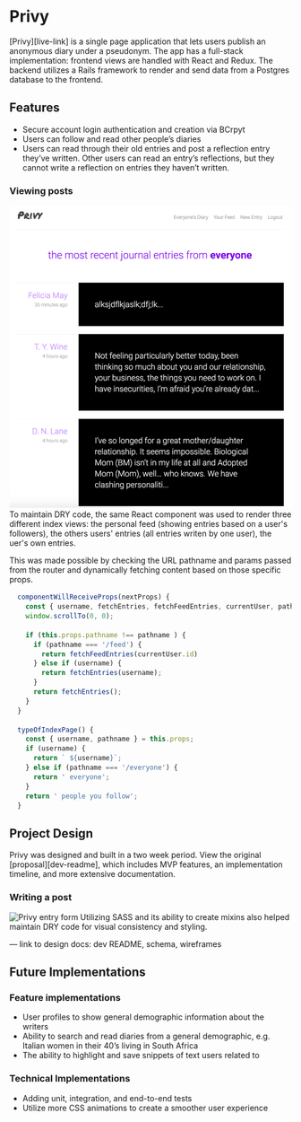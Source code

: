 # Privy 
[Privy][live-link] is a single page application that lets users publish an anonymous diary under a pseudonym.  The app has a full-stack implementation: frontend views are handled with React and Redux. The backend utilizes a Rails framework to render and send data from a Postgres database to the frontend.


## Features
  * Secure account login authentication and creation via BCrpyt
  * Users can follow and read other people’s diaries
  * Users can read through their old entries and post a reflection entry they’ve written. Other users can read an entry’s reflections, but they cannot write a reflection on entries they haven’t written. 

 ### Viewing posts
  ![Privy entry index](docs/images/privy_entry_index.png)
To maintain DRY code, the same React component was used to render three different index views: the personal feed (showing entries based on a user's followers), the others users' entries (all entries writen by one user), the uer's own entries.

This was made possible by checking the URL pathname and params passed from the router and dynamically fetching content based on those specific props. 
```js
  componentWillReceiveProps(nextProps) {
    const { username, fetchEntries, fetchFeedEntries, currentUser, pathname } = nextProps;
    window.scrollTo(0, 0);

    if (this.props.pathname !== pathname ) {
      if (pathname === '/feed') {
        return fetchFeedEntries(currentUser.id) 
      } else if (username) {
        return fetchEntries(username);
      }
      return fetchEntries();
    }
  }

  typeOfIndexPage() {
    const { username, pathname } = this.props; 
    if (username) {
      return ` ${username}`;
    } else if (pathname === '/everyone') {
      return ' everyone';
    } 
    return ' people you follow';
  }
``` 

## Project Design
Privy was designed and built in a two week period. View the original [proposal][dev-readme], which includes MVP features, an implementation timeline, and more extensive documentation.

 ### Writing a post
  ![Privy entry form](docs/images/privy_entry_form.png)
Utilizing SASS and its ability to create mixins also helped maintain DRY code for visual consistency and styling.  

— link to design docs: dev README, schema, wireframes

## Future Implementations
### Feature implementations
  * User profiles to show general demographic information about the writers
  * Ability to search and read diaries from a general demographic, e.g. Italian women in their 40’s living in South Africa
  * The ability to highlight and save snippets of text users related to

### Technical Implementations
  * Adding unit, integration, and end-to-end tests
  * Utilize more CSS animations to create a smoother user experience